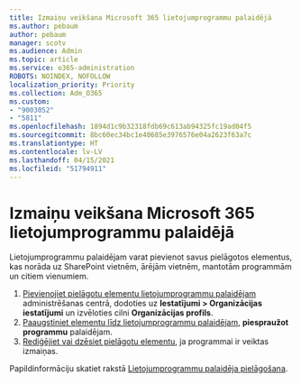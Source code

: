 ```yaml
---
title: Izmaiņu veikšana Microsoft 365 lietojumprogrammu palaidējā
ms.author: pebaum
author: pebaum
manager: scotv
ms.audience: Admin
ms.topic: article
ms.service: o365-administration
ROBOTS: NOINDEX, NOFOLLOW
localization_priority: Priority
ms.collection: Adm_O365
ms.custom:
- "9003052"
- "5811"
ms.openlocfilehash: 1894d1c9b32318fdb69c613ab94325fc19ad04f5
ms.sourcegitcommit: 8bc60ec34bc1e40685e3976576e04a2623f63a7c
ms.translationtype: HT
ms.contentlocale: lv-LV
ms.lasthandoff: 04/15/2021
ms.locfileid: "51794911"
---
```

# <a name="make-changes-to-the-microsoft-365-app-launcher"></a>Izmaiņu veikšana Microsoft 365 lietojumprogrammu palaidējā

Lietojumprogrammu palaidējam varat pievienot savus pielāgotos elementus, kas norāda uz SharePoint vietnēm, ārējām vietnēm, mantotām programmām un citiem vienumiem.

1. [Pievienojiet pielāgotu elementu lietojumprogrammu palaidējam](https://docs.microsoft.com/microsoft-365/admin/manage/customize-the-app-launcher) administrēšanas centrā, dodoties uz **Iestatījumi > Organizācijas iestatījumi** un izvēloties cilni **Organizācijas profils**.
2. [Paaugstiniet elementu līdz lietojumprogrammu palaidējam](https://docs.microsoft.com/microsoft-365/admin/manage/customize-the-app-launcher#promote-the-tile-to-app-launcher), **piespraužot programmu** palaidējam.
3. [Rediģējiet vai dzēsiet pielāgotu elementu](https://docs.microsoft.com/microsoft-365/admin/manage/customize-the-app-launcher#edit-or-delete-a-custom-tile), ja programmai ir veiktas izmaiņas.

Papildinformāciju skatiet rakstā [Lietojumprogrammu palaidēja pielāgošana](https://docs.microsoft.com/microsoft-365/admin/manage/customize-the-app-launcher).

